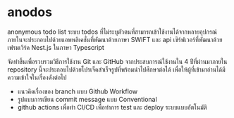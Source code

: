 # anodos
anonymous todo list ระบบ todos ที่ไม่ระบุตัวตนที่สามารถเข้าใช้งานได้จากหลายอุปกรณ์ ภายในจะประกอบไปด้วยแอพพลิเคชั่นที่พัฒนาด้วยภาษา SWIFT และ api เซิร์ฟเวอร์ที่พัฒนาด้วยเฟรมเวิร์ค Nest.js ในภาษา Typescript

จัดทำขึ้นเพื่อรวบรวมวิธีการใช้งาน Git และ GitHub จากประสบการณ์ใช้งานใน 4 ปีที่ผ่านมาภายใน repository นี้จะประกอบไปด้วยโปรเจ็คสำเร็จรูปที่พร้อมนำไปศึกษาต่อได้ เพื่อให้ผู้ที่เข้ามาอ่านได้มีความเข้าใจในเรื่องดังต่อไป
* แนวคิดเรื่องของ branch แบบ Github Workflow
* รูปแบบการเขียน commit message แบบ Conventional 
* github actions เพื่อทำ CI/CD เพื่อทำการ test และ deploy ระบบแบบอัตโนมัติ
